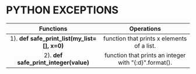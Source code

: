 
# PYTHON EXCEPTIONS

| Functions | Operations |
| :---: | :---: |
| 1). **def safe_print_list(my_list=[], x=0)** | function that prints x elements of a list. |
| 2). **def safe_print_integer(value)** | function that prints an integer with "{:d}".format(). |
